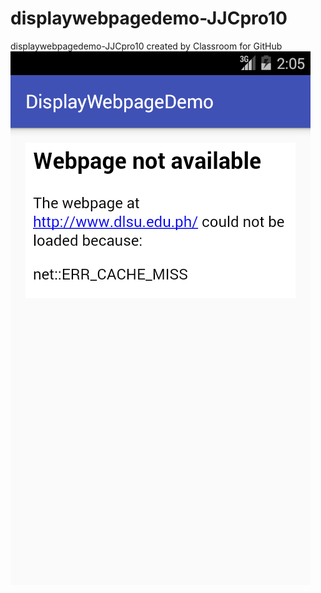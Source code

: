 # displaywebpagedemo-JJCpro10
displaywebpagedemo-JJCpro10 created by Classroom for GitHub
![screenshot](device-2015-12-08-030532.png)

